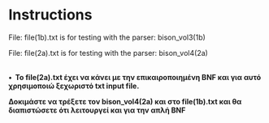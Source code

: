 # Instructions

File:  file(1b).txt is for testing with the parser:  bison_vol3(1b) <br>

File:  file(2a).txt is for testing with the parser:  bison_vol4(2a)  <br>
<br>

<p><strong>&#x2022;&nbsp; To file(2a).txt έχει να κάνει με την επικαιροποιημένη BNF και για αυτό χρησιμοποιώ ξεχωριστό txt 
input file.  <br>

Δοκιμάστε να τρέξετε τον bison_vol4(2a) και στο file(1b).txt και θα διαπιστώσετε ότι λειτουργεί και για την απλή BNF
</strong></p>
